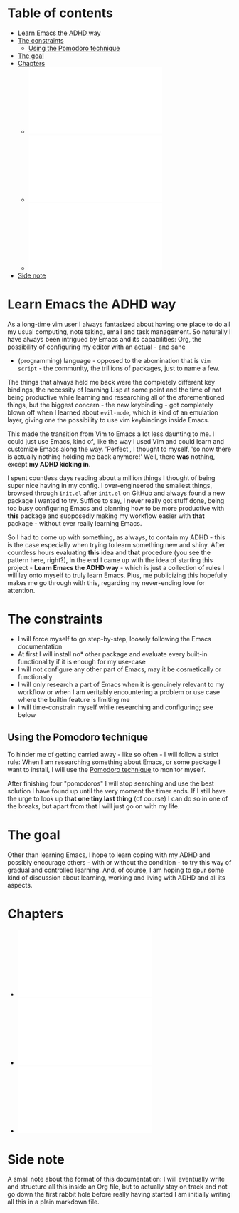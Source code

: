 Table of contents
=================

-   [Learn Emacs the ADHD way](#learn-emacs-the-adhd-way)
-   [The constraints](#the-constraints)
    -   [Using the Pomodoro technique](#using-the-pomodoro-technique)
-   [The goal](#the-goal)
-   [Chapters](#chapters)
    -   ![First steps](docs/01-first-steps.md)
    -   ![First customizations](docs/02-first-customizations.md)
    -   ![Package installation](docs/03-package-installation.md)
-   [Side note](#side-note)

Learn Emacs the ADHD way
========================

As a long-time vim user I always fantasized about having one place to do
all my usual computing, note taking, email and task management. So
naturally I have always been intrigued by Emacs and its capabilities:
Org, the possibility of configuring my editor with an actual - and sane
- (programming) language - opposed to the abomination that is
`Vim script` - the community, the trillions of packages, just to name a
few.

The things that always held me back were the completely different key
bindings, the necessity of learning Lisp at some point and the time of
not being productive while learning and researching all of the
aforementioned things, but the biggest concern - the new keybinding -
got completely blown off when I learned about `evil-mode`, which is kind
of an emulation layer, giving one the possibility to use vim keybindings
inside Emacs.

This made the transition from Vim to Emacs a lot less daunting to me. I
could just use Emacs, kind of, like the way I used Vim and could learn
and customize Emacs along the way. \'Perfect\', I thought to myself,
\'so now there is actually nothing holding me back anymore!\' Well,
there **was** nothing, except **my ADHD kicking in**.

I spent countless days reading about a million things I thought of being
super nice having in my config. I over-engineered the smallest things,
browsed through `init.el` after `init.el` on GitHub and always found a
new package I wanted to try. Suffice to say, I never really got stuff
done, being too busy configuring Emacs and planning how to be more
productive with **this** package and supposedly making my workflow
easier with **that** package - without ever really learning Emacs.

So I had to come up with something, as always, to contain my ADHD - this
is the case especially when trying to learn something new and shiny.
After countless hours evaluating **this** idea and **that** procedure
(you see the pattern here, right?), in the end I came up with the idea
of starting this project - **Learn Emacs the ADHD way** - which is just
a collection of rules I will lay onto myself to truly learn Emacs. Plus,
me publicizing this hopefully makes me go through with this, regarding
my never-ending love for attention.

The constraints
===============

-   I will force myself to go step-by-step, loosely following the Emacs
    documentation
-   At first I will install no\* other package and evaluate every
    built-in functionality if it is enough for my use-case
-   I will not configure any other part of Emacs, may it be cosmetically
    or functionally
-   I will only research a part of Emacs when it is genuinely relevant
    to my workflow or when I am veritably encountering a problem or use
    case where the builtin feature is limiting me
-   I will time-constrain myself while researching and configuring; see
    below

Using the Pomodoro technique
----------------------------

To hinder me of getting carried away - like so often - I will follow a
strict rule: When I am researching something about Emacs, or some
package I want to install, I will use the [Pomodoro
technique](https://en.wikipedia.org/wiki/Pomodoro_Technique) to monitor
myself.

After finishing four \"pomodoros\" I will stop searching and use the
best solution I have found up until the very moment the timer ends. If I
still have the urge to look up **that one tiny last thing** (of course)
I can do so in one of the breaks, but apart from that I will just go on
with my life.

The goal
========

Other than learning Emacs, I hope to learn coping with my ADHD and
possibly encourage others - with or without the condition - to try this
way of gradual and controlled learning. And, of course, I am hoping to
spur some kind of discussion about learning, working and living with
ADHD and all its aspects.

Chapters
========

-   ![First steps](docs/01-first-steps.md)
-   ![First customizations](docs/02-first-customizations.md)
-   ![Package installation](docs/03-package-installation.md)

Side note
=========

A small note about the format of this documentation: I will eventually
write and structure all this inside an Org file, but to actually stay on
track and not go down the first rabbit hole before really having started
I am initially writing all this in a plain markdown file.
